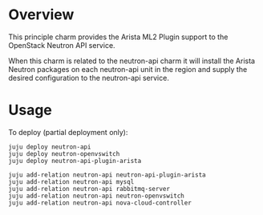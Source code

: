 # Overview

This principle charm provides the Arista ML2 Plugin support to the OpenStack
Neutron API service.

When this charm is related to the neutron-api charm it will install the
Arista Neutron packages on each neutron-api unit in the region and supply the
desired configuration to the neutron-api service.

# Usage

To deploy (partial deployment only):

    juju deploy neutron-api
    juju deploy neutron-openvswitch
    juju deploy neutron-api-plugin-arista

    juju add-relation neutron-api neutron-api-plugin-arista
    juju add-relation neutron-api mysql
    juju add-relation neutron-api rabbitmq-server
    juju add-relation neutron-api neutron-openvswitch
    juju add-relation neutron-api nova-cloud-controller

